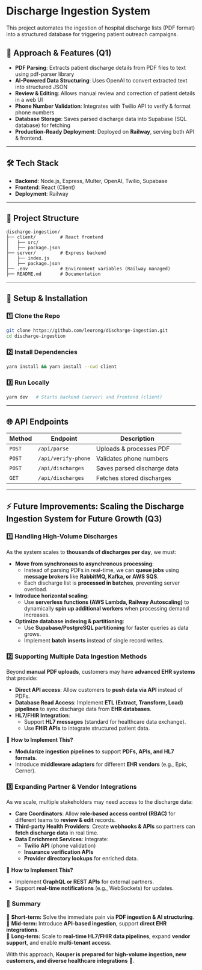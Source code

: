 # Discharge Ingestion System

This project automates the ingestion of hospital discharge lists (PDF format) into a structured database for triggering patient outreach campaigns.

## 🚀 Approach & Features (Q1)

- **PDF Parsing**: Extracts patient discharge details from PDF files to text using pdf-parser library
- **AI-Powered Data Structuring**: Uses OpenAI to convert extracted text into structured JSON
- **Review & Editing**: Allows manual review and correction of patient details in a web UI
- **Phone Number Validation**: Integrates with Twilio API to verify & format phone numbers
- **Database Storage**: Saves parsed discharge data into Supabase (SQL database) for fetching
- **Production-Ready Deployment**: Deployed on **Railway**, serving both API & frontend.

---

## 🛠 Tech Stack

- **Backend**: Node.js, Express, Multer, OpenAI, Twilio, Supabase
- **Frontend**: React (Client)
- **Deployment**: Railway

---

## 📂 Project Structure

```
discharge-ingestion/
├── client/         # React frontend
│   ├── src/
│   ├── package.json
├── server/         # Express backend
│   ├── index.js
│   ├── package.json
├── .env            # Environment variables (Railway managed)
├── README.md       # Documentation
```

---

## 🔧 Setup & Installation

### 1️⃣ Clone the Repo

```sh
git clone https://github.com/leorong/discharge-ingestion.git
cd discharge-ingestion
```

### 2️⃣ Install Dependencies

```sh
yarn install && yarn install --cwd client
```

### 3️⃣ Run Locally

```sh
yarn dev   # Starts backend (server) and frontend (client)
```

---

## 🌐 API Endpoints

| Method | Endpoint            | Description               |
|--------|---------------------|---------------------------|
| `POST` | `/api/parse`        | Uploads & processes PDF  |
| `POST` | `/api/verify-phone` | Validates phone numbers  |
| `POST` | `/api/discharges`   | Saves parsed discharge data |
| `GET`  | `/api/discharges`   | Fetches stored discharges |

---

## ⚡ Future Improvements: Scaling the Discharge Ingestion System for Future Growth (Q3)

### 1️⃣ Handling High-Volume Discharges

As the system scales to **thousands of discharges per day**, we must:
- **Move from synchronous to asynchronous processing**:
  - Instead of parsing PDFs in real-time, we can **queue jobs** using **message brokers** like **RabbitMQ, Kafka, or AWS SQS**.
  - Each discharge list is **processed in batches**, preventing server overload.
- **Introduce horizontal scaling**:
  - Use **serverless functions (AWS Lambda, Railway Autoscaling)** to dynamically **spin up additional workers** when processing demand increases.
- **Optimize database indexing & partitioning**:
  - Use **Supabase/PostgreSQL partitioning** for faster queries as data grows.
  - Implement **batch inserts** instead of single record writes.

### 2️⃣ Supporting Multiple Data Ingestion Methods

Beyond **manual PDF uploads**, customers may have **advanced EHR systems** that provide:
- **Direct API access**: Allow customers to **push data via API** instead of PDFs.
- **Database Read Access**: Implement **ETL (Extract, Transform, Load) pipelines** to sync discharge data from **EHR databases**.
- **HL7/FHIR Integration**:
  - Support **HL7 messages** (standard for healthcare data exchange).
  - Use **FHIR APIs** to integrate structured patient data.

📌 **How to Implement This?**
- **Modularize ingestion pipelines** to support **PDFs, APIs, and HL7 formats**.
- Introduce **middleware adapters** for different **EHR vendors** (e.g., Epic, Cerner).

### 3️⃣ Expanding Partner & Vendor Integrations

As we scale, multiple stakeholders may need access to the discharge data:
- **Care Coordinators**: Allow **role-based access control (RBAC)** for different teams to **review & edit** records.
- **Third-party Health Providers**: Create **webhooks & APIs** so partners can **fetch discharge data** in real time.
- **Data Enrichment Services**: Integrate:
  - **Twilio API** (phone validation)
  - **Insurance verification APIs**
  - **Provider directory lookups** for enriched data.

📌 **How to Implement This?**
- Implement **GraphQL or REST APIs** for external partners.
- Support **real-time notifications** (e.g., WebSockets) for updates.

### 🎯 Summary

🔹 **Short-term:** Solve the immediate pain via **PDF ingestion & AI structuring**.  
🔹 **Mid-term:** Introduce **API-based ingestion**, support **direct EHR integrations**.  
🔹 **Long-term:** Scale to **real-time HL7/FHIR data pipelines**, expand **vendor support**, and enable **multi-tenant access**.  

With this approach, **Kouper is prepared for high-volume ingestion, new customers, and diverse healthcare integrations** 🚀.



